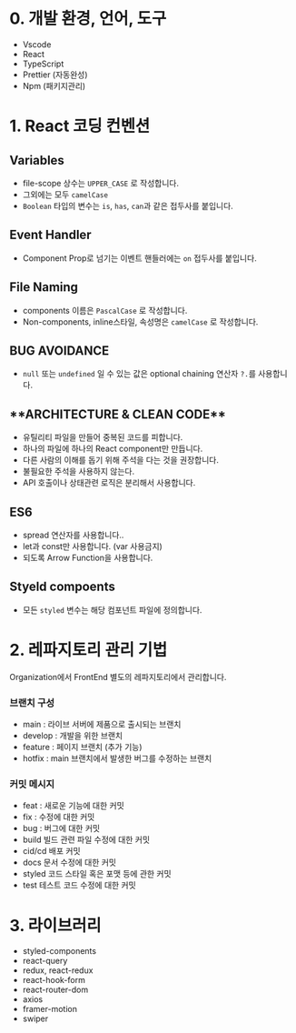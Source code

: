 # 0. 개발 환경, 언어, 도구

- Vscode
- React
- TypeScript
- Prettier (자동완성)
- Npm (패키지관리)

# 1. React 코딩 컨벤션

## Variables

- file-scope 상수는 `UPPER_CASE` 로 작성합니다.
- 그외에는 모두 `camelCase`
- `Boolean` 타입의 변수는 `is`, `has`, `can`과 같은 접두사를 붙입니다.

## Event Handler

- Component Prop로 넘기는 이벤트 핸들러에는 `on` 접두사를 붙입니다.

## File Naming

- components 이름은 `PascalCase` 로 작성합니다.
- Non-components, inline스타일, 속성명은 `camelCase` 로 작성합니다.

## BUG AVOIDANCE

- `null` 또는 `undefined` 일 수 있는 값은 optional chaining 연산자 `?.`를 사용합니다.

## \***\*ARCHITECTURE & CLEAN CODE\*\***

- 유틸리티 파일을 만들어 중복된 코드를 피합니다.
- 하나의 파일에 하나의 React component만 만듭니다.
- 다른 사람의 이해를 돕기 위해 주석을 다는 것을 권장합니다.
- 불필요한 주석을 사용하지 않는다.
- API 호출이나 상태관련 로직은 분리해서 사용합니다.

## ES6

- spread 연산자를 사용합니다..
- let과 const만 사용합니다. (var 사용금지)
- 되도록 Arrow Function을 사용합니다.

## Styeld compoents

- 모든 `styled` 변수는 해당 컴포넌트 파일에 정의합니다.

# 2. 레파지토리 관리 기법

Organization에서 FrontEnd 별도의 레파지토리에서 관리합니다.

### 브랜치 구성

- main : 라이브 서버에 제품으로 출시되는 브랜치
- develop : 개발을 위한 브랜치
- feature : 페이지 브랜치 (추가 기능)
- hotfix : main 브랜치에서 발생한 버그를 수정하는 브랜치

### 커밋 메시지

- feat : 새로운 기능에 대한 커밋
- fix : 수정에 대한 커밋
- bug : 버그에 대한 커밋
- build 빌드 관련 파일 수정에 대한 커밋
- cid/cd 배포 커밋
- docs 문서 수정에 대한 커밋
- styled 코드 스타일 혹은 포맷 등에 관한 커밋
- test 테스트 코드 수정에 대한 커밋

# 3. 라이브러리

- styled-components
- react-query
- redux, react-redux
- react-hook-form
- react-router-dom
- axios
- framer-motion
- swiper
